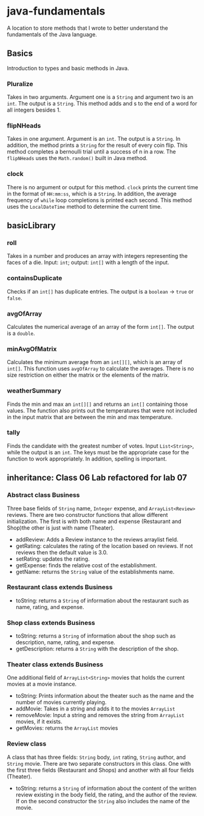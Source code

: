# java-fundamentals

A location to store methods that I wrote to better understand the fundamentals of the Java language.

## Basics

Introduction to types and basic methods in Java.

### Pluralize

Takes in two arguments. Argument one is a `String` and argument two is an `int`. The output is a `String`. This method adds and s to the end of a word for all integers besides 1.

### flipNHeads

Takes in one argument. Argument is an `int`. The output is a `String`. In addition, the method prints a `String` for the result of every coin flip. This method completes a bernoulli trial until a success of n in a row. The `flipNHeads` uses the `Math.random()` built in Java method.

### clock

There is no argument or output for this method. `clock` prints the current time in the format of `HH:mm:ss`, which is a `String`. In addition, the average frequency of `while` loop completions is printed each second. This method uses the `LocalDateTime` method to determine the current time.

## basicLibrary

### roll

Takes in a number and produces an array with integers representing the faces of a die. Input: `int`; output: `int[]` with a length of the input.

### containsDuplicate

Checks if an `int[]` has duplicate entries. The output is a `boolean` -> `true` or `false`.

### avgOfArray

Calculates the numerical average of an array of the form `int[]`. The output is a `double`.

### minAvgOfMatrix

Calculates the minimum average from an `int[][]`, which is an array of `int[]`. This function uses `avgOfArray` to calculate the averages. There is no size restriction on either the matrix or the elements of the matrix.

### weatherSummary

Finds the min and max an `int[][]` and returns an `int[]` containing those values. The function also prints out the temperatures that were not included in the input matrix that are between the min and max temperature.

### tally

Finds the candidate with the greatest number of votes. Input `List<String>`, while the output is an `int`. The keys must be the appropriate case for the function to work appropriately. In addition, spelling is important.

## inheritance: Class 06 Lab refactored for lab 07

### Abstract class Business

Three base fields of `String` name, `Integer` expense, and `ArrayList<Review>` reviews. There are two constructor functions that allow different initialization. The first is with both name and expense (Restaurant and Shop)the other is just with name (Theater). 

- addReview: Adds a Review instance to the reviews arraylist field.
- getRating: calculates the rating of the location based on reviews. If not reviews then the default value is 3.0.
- setRating: updates the rating.
- getExpense: finds the relative cost of the establishment.
- getName: returns the `String` value of the establishments name.

### Restaurant class extends Business

- toString: returns a `String` of information about the restaurant such as name, rating, and expense.

### Shop class extends Business

- toString: returns a `String` of information about the shop such as description, name, rating, and expense.
- getDescription: returns a `String` with the description of the shop.

### Theater class extends Business

One additional field of `ArrayList<String>` movies that holds the current movies at a movie instance.

- toString: Prints information about the theater such as the name and the number of movies currently playing.
- addMovie: Takes in a string and adds it to the movies `ArrayList`
- removeMovie: Input a string and removes the string from `ArrayList` movies, if it exists.
- getMovies: returns the `ArrayList` movies

### Review class

A class that has three fields: `String` body, `int` rating, `String` author, and `String` movie. There are two separate constructors in this class. One with the first three fields (Restaurant and Shops) and another with all four fields (Theater).

- toString: returns a `String` of information about the content of the written review existing in the body field, the rating, and the author of the review. If on the second constructor the `String` also includes the name of the movie.
